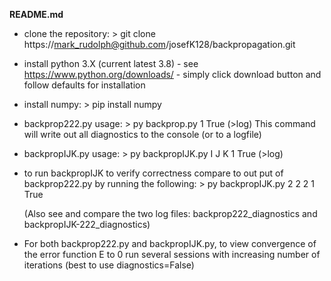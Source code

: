 __README.md__ 

* clone the repository:                                                                                                                                                   > git clone https://mark_rudolph@github.com/josefK128/backpropagation.git
  
* install python 3.X (current latest 3.8) - see 
  https://www.python.org/downloads/ - simply click download button and follow 
  defaults for installation
  
* install numpy:  > pip install numpy

* backprop222.py usage:  > py backprop.py 1 True (>log)
  This command will write out all diagnostics to the console (or to a logfile)
  
* backpropIJK.py usage:  > py backpropIJK.py I J K 1 True (>log)

* to run backpropIJK to verify correctness compare to out put of backprop222.py by running the following:  > py backpropIJK.py 2 2 2 1 True

  (Also see and compare the two log files: backprop222_diagnostics and backpropIJK-222_diagnostics)

  

* For both backprop222.py and backpropIJK.py, to view convergence of the error function E to 0 run several sessions with increasing number of iterations (best to use diagnostics=False)

  
